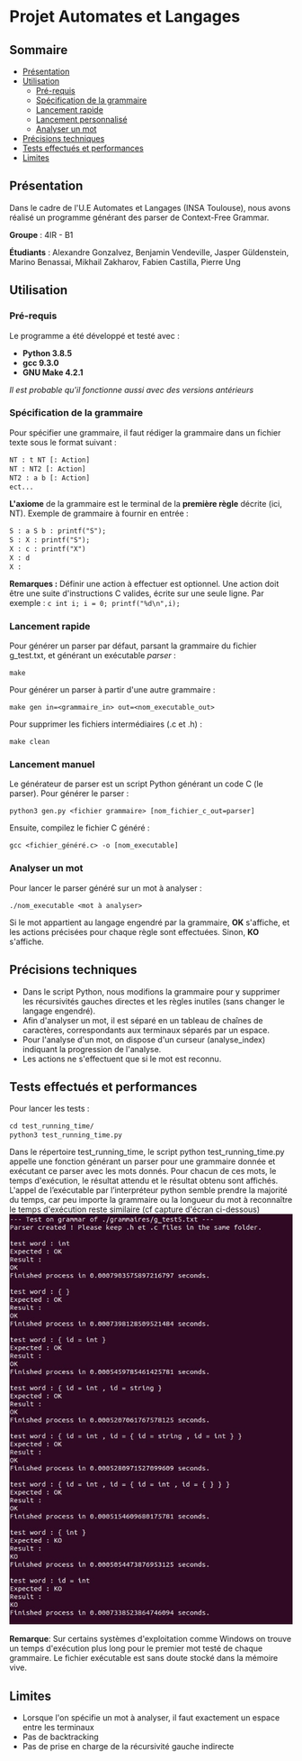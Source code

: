 


# Projet Automates et Langages
## Sommaire
- [Présentation](#présentation)
- [Utilisation](#utilisation)
  * [Pré-requis](#pré-requis)
  * [Spécification de la grammaire](#spécification-de-la-grammaire)
  * [Lancement rapide](#lancement-rapide)
  * [Lancement personnalisé](#lancement-personnalisé)
  * [Analyser un mot](#analyser-un-mot)
- [Précisions techniques](#précisions-techniques)
- [Tests effectués et performances](#tests-effectués-et-performances)
- [Limites](#limites)


## Présentation
Dans le cadre de l'U.E Automates et Langages (INSA Toulouse), nous avons réalisé un programme générant des parser de Context-Free Grammar.

**Groupe** : 4IR - B1 

**Étudiants** : Alexandre Gonzalvez, Benjamin Vendeville, Jasper Güldenstein, Marino Benassai, Mikhail Zakharov, Fabien Castilla, Pierre Ung

## Utilisation
### Pré-requis
Le programme a été développé et testé  avec :

 - **Python 3.8.5**
 - **gcc 9.3.0**
 - **GNU Make 4.2.1**

*Il est probable qu'il fonctionne aussi avec des versions antérieurs* 

### Spécification de la grammaire
Pour spécifier une grammaire, il faut rédiger la grammaire dans un fichier texte sous le format suivant :

    NT : t NT [: Action]
    NT : NT2 [: Action]
    NT2 : a b [: Action]
    ect... 
**L'axiome** de la grammaire est le terminal de la **première règle** décrite (ici, NT).
Exemple de grammaire à fournir en entrée :

    S : a S b : printf("S");
    S : X : printf("S");
    X : c : printf("X")
    X : d
    X : 

**Remarques :** 
Définir une action à effectuer est optionnel. Une action doit être une suite d'instructions C valides, écrite sur une seule ligne.
Par exemple : ```c int i; i = 0; printf("%d\n",i);```



### Lancement rapide
Pour générer un parser par défaut, parsant la grammaire du fichier g_test.txt, et générant un exécutable *parser*  :

    make
    
Pour générer un parser à partir d'une autre grammaire : 

    make gen in=<grammaire_in> out=<nom_executable_out>
    
Pour supprimer les fichiers intermédiaires (.c et .h) : 

    make clean

### Lancement manuel
Le générateur de parser est un script Python générant un code C (le parser). Pour générer le parser :

    python3 gen.py <fichier grammaire> [nom_fichier_c_out=parser]

Ensuite, compilez le fichier C généré : 

    gcc <fichier_généré.c> -o [nom_executable]

### Analyser un mot
Pour lancer le parser généré sur un mot à analyser :

    ./nom_executable <mot à analyser>
Si le mot appartient au langage engendré par la grammaire, **OK** s'affiche, et les actions précisées pour chaque règle sont effectuées.
Sinon, **KO** s'affiche. 

## Précisions techniques

 - Dans le script Python, nous modifions la grammaire pour y supprimer les récursivités gauches directes et les règles inutiles (sans changer le langage engendré).
 - Afin d'analyser un mot, il est séparé en un tableau de chaînes de caractères, correspondants aux terminaux séparés par un espace.
 - Pour l'analyse d'un mot, on dispose d'un curseur (analyse_index) indiquant la progression de l'analyse.
 - Les actions ne s'effectuent que si le mot est reconnu. 

## Tests effectués et performances
Pour lancer les tests : 

    cd test_running_time/
    python3 test_running_time.py

Dans le répertoire test_running_time, le script python test_running_time.py appelle une fonction générant un parser pour une grammaire donnée et exécutant ce parser avec les mots donnés. Pour chacun de ces mots, le temps d'exécution, le résultat attendu et le résultat obtenu sont affichés.
L'appel de l’exécutable par l’interpréteur python semble prendre la majorité du temps, car peu importe la grammaire ou la longueur du mot à reconnaître le temps d'exécution reste similaire (cf capture d'écran ci-dessous)
![Capture d'écran de l'exécution du script test_running_time.py](/images/screenshot_running_time.JPG)

**Remarque**: Sur certains systèmes d'exploitation comme Windows on trouve un temps d'exécution plus long pour le premier mot testé de chaque grammaire. Le fichier exécutable est sans doute stocké dans la mémoire vive.

## Limites

 - Lorsque l'on spécifie un mot à analyser, il faut exactement un espace entre les terminaux
 - Pas de backtracking
 - Pas de prise en charge de la récursivité gauche indirecte
